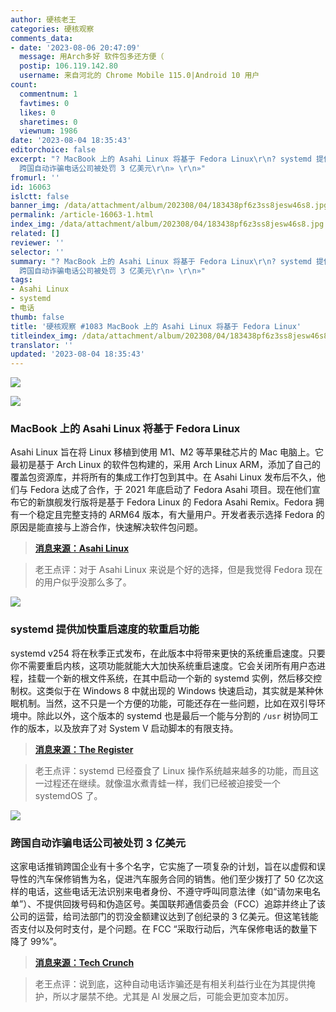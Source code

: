 ```yaml
---
author: 硬核老王
categories: 硬核观察
comments_data:
- date: '2023-08-06 20:47:09'
  message: 用Arch多好 软件包多还方便（
  postip: 106.119.142.80
  username: 来自河北的 Chrome Mobile 115.0|Android 10 用户
count:
  commentnum: 1
  favtimes: 0
  likes: 0
  sharetimes: 0
  viewnum: 1986
date: '2023-08-04 18:35:43'
editorchoice: false
excerpt: "? MacBook 上的 Asahi Linux 将基于 Fedora Linux\r\n? systemd 提供加快重启速度的软重启功能\r\n?
  跨国自动诈骗电话公司被处罚 3 亿美元\r\n» \r\n»"
fromurl: ''
id: 16063
islctt: false
banner_img: /data/attachment/album/202308/04/183438pf6z3ss8jesw46s8.jpg
permalink: /article-16063-1.html
index_img: /data/attachment/album/202308/04/183438pf6z3ss8jesw46s8.jpg
related: []
reviewer: ''
selector: ''
summary: "? MacBook 上的 Asahi Linux 将基于 Fedora Linux\r\n? systemd 提供加快重启速度的软重启功能\r\n?
  跨国自动诈骗电话公司被处罚 3 亿美元\r\n» \r\n»"
tags:
- Asahi Linux
- systemd
- 电话
thumb: false
title: '硬核观察 #1083 MacBook 上的 Asahi Linux 将基于 Fedora Linux'
titleindex_img: /data/attachment/album/202308/04/183438pf6z3ss8jesw46s8.jpg
translator: ''
updated: '2023-08-04 18:35:43'
---
```


![](/data/attachment/album/202308/04/183438pf6z3ss8jesw46s8.jpg)


![](/data/attachment/album/202308/04/183449xa8y8k2ye8iey0ik.jpg)


### MacBook 上的 Asahi Linux 将基于 Fedora Linux


Asahi Linux 旨在将 Linux 移植到使用 M1、M2 等苹果硅芯片的 Mac 电脑上。它最初是基于 Arch Linux 的软件包构建的，采用 Arch Linux ARM，添加了自己的覆盖包资源库，并将所有的集成工作打包到其中。在 Asahi Linux 发布后不久，他们与 Fedora 达成了合作，于 2021 年底启动了 Fedora Asahi 项目。现在他们宣布它的新旗舰发行版将是基于 Fedora Linux 的 Fedora Asahi Remix。Fedora 拥有一个稳定且完整支持的 ARM64 版本，有大量用户。开发者表示选择 Fedora 的原因是能直接与上游合作，快速解决软件包问题。



> 
> **[消息来源：Asahi Linux](https://asahilinux.org/2023/08/fedora-asahi-remix/)**
> 
> 
> 



> 
> 老王点评：对于 Asahi Linux 来说是个好的选择，但是我觉得 Fedora 现在的用户似乎没那么多了。
> 
> 
> 


![](/data/attachment/album/202308/04/183507pxsddrfrtdase5jr.jpg)


### systemd 提供加快重启速度的软重启功能


systemd v254 将在秋季正式发布，在此版本中将带来更快的系统重启速度。只要你不需要重启内核，这项功能就能大大加快系统重启速度。它会关闭所有用户态进程，挂载一个新的根文件系统，在其中启动一个新的 systemd 实例，然后移交控制权。这类似于在 Windows 8 中就出现的 Windows 快速启动，其实就是某种休眠机制。当然，这不只是一个方便的功能，可能还存在一些问题，比如在双引导环境中。除此以外，这个版本的 systemd 也是最后一个能与分割的 `/usr` 树协同工作的版本，以及放弃了对 System V 启动脚本的有限支持。



> 
> **[消息来源：The Register](https://www.theregister.com/2023/08/02/systemd_254)**
> 
> 
> 



> 
> 老王点评：systemd 已经蚕食了 Linux 操作系统越来越多的功能，而且这一过程还在继续。就像温水煮青蛙一样，我们已经被迫接受一个 systemdOS 了。
> 
> 
> 


![](/data/attachment/album/202308/04/183522kqi0f0ef5l0xere0.jpg)


### 跨国自动诈骗电话公司被处罚 3 亿美元


这家电话推销跨国企业有十多个名字，它实施了一项复杂的计划，旨在以虚假和误导性的汽车保修销售为名，促进汽车服务合同的销售。他们至少拨打了 50 亿次这样的电话，这些电话无法识别来电者身份、不遵守呼叫同意法律（如“请勿来电名单”）、不提供回拨号码和伪造区号。美国联邦通信委员会（FCC）追踪并终止了该公司的运营，给司法部门的罚没金额建议达到了创纪录的 3 亿美元。但这笔钱能否支付以及何时支付，是个问题。在 FCC “采取行动后，汽车保修电话的数量下降了 99%”。



> 
> **[消息来源：Tech Crunch](https://techcrunch.com/2023/08/03/fcc-fines-robocaller-a-record-300m-after-blocking-billions-of-their-scam-calls)**
> 
> 
> 



> 
> 老王点评：说到底，这种自动电话诈骗还是有相关利益行业在为其提供掩护，所以才屡禁不绝。尤其是 AI 发展之后，可能会更加变本加厉。
> 
> 
>